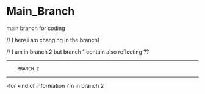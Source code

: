 # Main_Branch
main branch for coding 

// I here i am changing in the branch1

// I am in branch 2 but branch 1 contain also reflecting ??

-----------------------------------------
		BRANCH_2
-----------------------------------------

-for kind of information i'm in branch 2